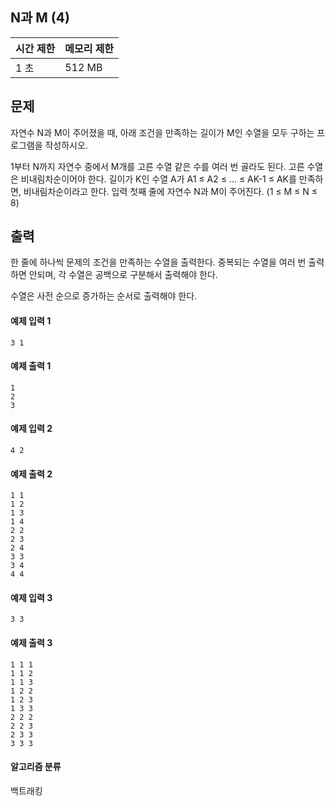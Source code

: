 ## N과 M (4)
|시간 제한|메모리 제한|
| --- | --- |
|1 초|512 MB|

## 문제
자연수 N과 M이 주어졌을 때, 아래 조건을 만족하는 길이가 M인 수열을 모두 구하는 프로그램을 작성하시오.

1부터 N까지 자연수 중에서 M개를 고른 수열
같은 수를 여러 번 골라도 된다.
고른 수열은 비내림차순이어야 한다.
길이가 K인 수열 A가 A1 ≤ A2 ≤ ... ≤ AK-1 ≤ AK를 만족하면, 비내림차순이라고 한다.
입력
첫째 줄에 자연수 N과 M이 주어진다. (1 ≤ M ≤ N ≤ 8)

## 출력
한 줄에 하나씩 문제의 조건을 만족하는 수열을 출력한다. 중복되는 수열을 여러 번 출력하면 안되며, 각 수열은 공백으로 구분해서 출력해야 한다.

수열은 사전 순으로 증가하는 순서로 출력해야 한다.

#### 예제 입력 1 
```
3 1
```
#### 예제 출력 1 
```
1
2
3
```
#### 예제 입력 2 
```
4 2
```
#### 예제 출력 2 
```
1 1
1 2
1 3
1 4
2 2
2 3
2 4
3 3
3 4
4 4
```
#### 예제 입력 3 
```
3 3
```
#### 예제 출력 3 
```
1 1 1
1 1 2
1 1 3
1 2 2
1 2 3
1 3 3
2 2 2
2 2 3
2 3 3
3 3 3
```
#### 알고리즘 분류

백트래킹